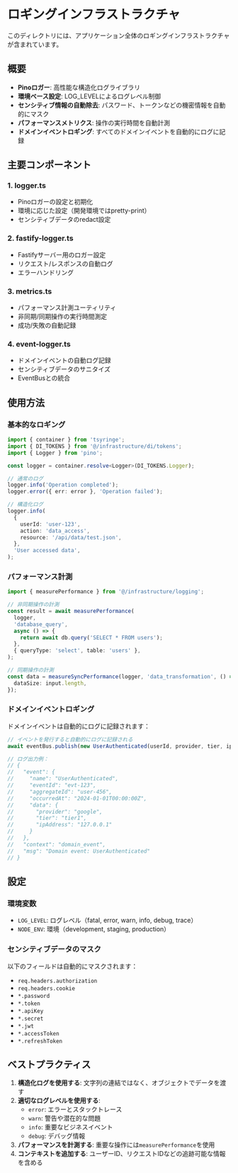 # ロギングインフラストラクチャ

このディレクトリには、アプリケーション全体のロギングインフラストラクチャが含まれています。

## 概要

- **Pinoロガー**: 高性能な構造化ログライブラリ
- **環境ベース設定**: LOG_LEVELによるログレベル制御
- **センシティブ情報の自動除去**: パスワード、トークンなどの機密情報を自動的にマスク
- **パフォーマンスメトリクス**: 操作の実行時間を自動計測
- **ドメインイベントロギング**: すべてのドメインイベントを自動的にログに記録

## 主要コンポーネント

### 1. logger.ts

- Pinoロガーの設定と初期化
- 環境に応じた設定（開発環境ではpretty-print）
- センシティブデータのredact設定

### 2. fastify-logger.ts

- Fastifyサーバー用のロガー設定
- リクエスト/レスポンスの自動ログ
- エラーハンドリング

### 3. metrics.ts

- パフォーマンス計測ユーティリティ
- 非同期/同期操作の実行時間測定
- 成功/失敗の自動記録

### 4. event-logger.ts

- ドメインイベントの自動ログ記録
- センシティブデータのサニタイズ
- EventBusとの統合

## 使用方法

### 基本的なロギング

```typescript
import { container } from 'tsyringe';
import { DI_TOKENS } from '@/infrastructure/di/tokens';
import { Logger } from 'pino';

const logger = container.resolve<Logger>(DI_TOKENS.Logger);

// 通常のログ
logger.info('Operation completed');
logger.error({ err: error }, 'Operation failed');

// 構造化ログ
logger.info(
  {
    userId: 'user-123',
    action: 'data_access',
    resource: '/api/data/test.json',
  },
  'User accessed data',
);
```

### パフォーマンス計測

```typescript
import { measurePerformance } from '@/infrastructure/logging';

// 非同期操作の計測
const result = await measurePerformance(
  logger,
  'database_query',
  async () => {
    return await db.query('SELECT * FROM users');
  },
  { queryType: 'select', table: 'users' },
);

// 同期操作の計測
const data = measureSyncPerformance(logger, 'data_transformation', () => transformData(input), {
  dataSize: input.length,
});
```

### ドメインイベントロギング

ドメインイベントは自動的にログに記録されます：

```typescript
// イベントを発行すると自動的にログに記録される
await eventBus.publish(new UserAuthenticated(userId, provider, tier, ipAddress));

// ログ出力例：
// {
//   "event": {
//     "name": "UserAuthenticated",
//     "eventId": "evt-123",
//     "aggregateId": "user-456",
//     "occurredAt": "2024-01-01T00:00:00Z",
//     "data": {
//       "provider": "google",
//       "tier": "tier1",
//       "ipAddress": "127.0.0.1"
//     }
//   },
//   "context": "domain_event",
//   "msg": "Domain event: UserAuthenticated"
// }
```

## 設定

### 環境変数

- `LOG_LEVEL`: ログレベル（fatal, error, warn, info, debug, trace）
- `NODE_ENV`: 環境（development, staging, production）

### センシティブデータのマスク

以下のフィールドは自動的にマスクされます：

- `req.headers.authorization`
- `req.headers.cookie`
- `*.password`
- `*.token`
- `*.apiKey`
- `*.secret`
- `*.jwt`
- `*.accessToken`
- `*.refreshToken`

## ベストプラクティス

1. **構造化ログを使用する**: 文字列の連結ではなく、オブジェクトでデータを渡す
2. **適切なログレベルを使用する**:
   - `error`: エラーとスタックトレース
   - `warn`: 警告や潜在的な問題
   - `info`: 重要なビジネスイベント
   - `debug`: デバッグ情報
3. **パフォーマンスを計測する**: 重要な操作には`measurePerformance`を使用
4. **コンテキストを追加する**: ユーザーID、リクエストIDなどの追跡可能な情報を含める
